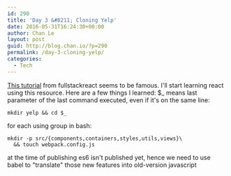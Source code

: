 ```yaml
---
id: 290
title: 'Day 3 &#8211; Cloning Yelp'
date: 2016-05-31T16:24:30+00:00
author: Chan Le
layout: post
guid: http://blog.chan.io/?p=290
permalink: /day-3-cloning-yelp/
categories:
  - Tech
---
```

[This tutorial](https://www.fullstackreact.com/articles/react-tutorial-cloning-yelp/) from fullstackreact seems to be famous. I'll start learning react using this resource. Here are a few things I learned: $_ means last parameter of the last command executed, even if it's on the same line:

```
mkdir yelp && cd $_
```

for each using group in bash:

```
mkdir -p src/{components,containers,styles,utils,views}\
  && touch webpack.config.js
```

at the time of publishing es6 isn't published yet, hence we need to use babel to "translate" those new features into old-version javascript
